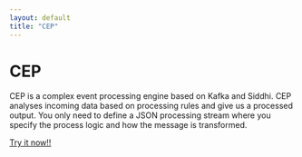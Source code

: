 ```yaml
---
layout: default
title: "CEP"
---
```


# CEP

CEP is a complex event processing engine based on Kafka and Siddhi. CEP analyses incoming data based on processing rules and give us a processed output. You only need to define a JSON processing stream where you specify the process logic and how the message is transformed.

[Try it now!!](http://wizzie.io/zz-cep/getting/base-tutorial.html)

